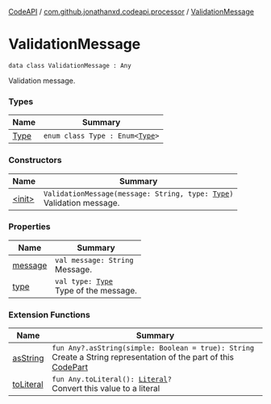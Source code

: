 [CodeAPI](../../index.md) / [com.github.jonathanxd.codeapi.processor](../index.md) / [ValidationMessage](.)

# ValidationMessage

`data class ValidationMessage : Any`

Validation message.

### Types

| Name | Summary |
|---|---|
| [Type](-type/index.md) | `enum class Type : Enum<`[`Type`](-type/index.md)`>` |

### Constructors

| Name | Summary |
|---|---|
| [&lt;init&gt;](-init-.md) | `ValidationMessage(message: String, type: `[`Type`](-type/index.md)`)`<br>Validation message. |

### Properties

| Name | Summary |
|---|---|
| [message](message.md) | `val message: String`<br>Message. |
| [type](type.md) | `val type: `[`Type`](-type/index.md)<br>Type of the message. |

### Extension Functions

| Name | Summary |
|---|---|
| [asString](../../com.github.jonathanxd.codeapi.util/kotlin.-any/as-string.md) | `fun Any?.asString(simple: Boolean = true): String`<br>Create a String representation of the part of this [CodePart](../../com.github.jonathanxd.codeapi/-code-part/index.md) |
| [toLiteral](../../com.github.jonathanxd.codeapi.util.conversion/kotlin.-any/to-literal.md) | `fun Any.toLiteral(): `[`Literal`](../../com.github.jonathanxd.codeapi.literal/-literal/index.md)`?`<br>Convert this value to a literal |
